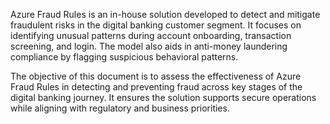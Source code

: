 Azure Fraud Rules is an in-house solution developed to detect and mitigate fraudulent risks in the digital banking customer segment. It focuses on identifying unusual patterns during account onboarding, transaction screening, and login. The model also aids in anti-money laundering compliance by flagging suspicious behavioral patterns.

The objective of this document is to assess the effectiveness of Azure Fraud Rules in detecting and preventing fraud across key stages of the digital banking journey. It ensures the solution supports secure operations while aligning with regulatory and business priorities.



